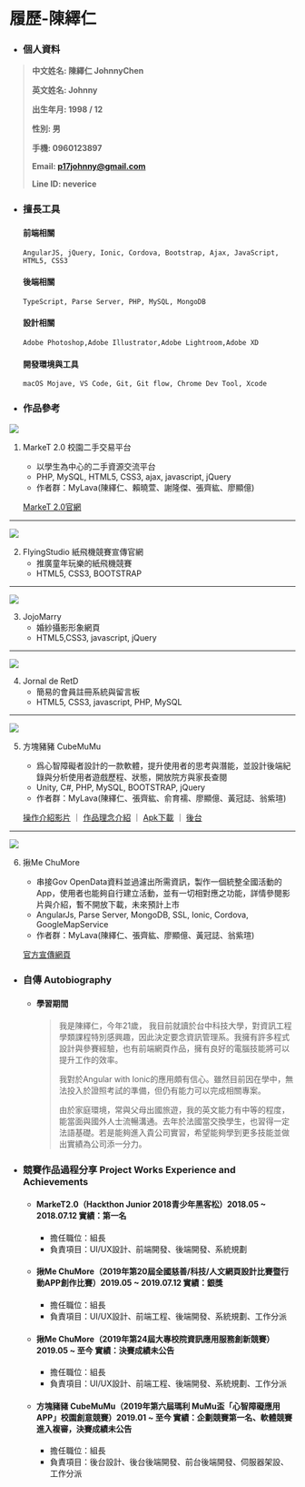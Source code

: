 # 履歷-陳繹仁

- ### **個人資料**

> **中文姓名: 陳繹仁 JohnnyChen**
>
> **英文姓名: Johnny**
>
> **出生年月: 1998 / 12**
>
> **性別: 男**
>
> **手機: 0960123897**
>
> **Email: p17johnny@gmail.com**
>
> **Line ID: neverice**
>


- ### 擅長工具

    #### 前端相關
    ```
    AngularJS, jQuery, Ionic, Cordova, Bootstrap, Ajax, JavaScript, HTML5, CSS3
    ```
    #### 後端相關
    ```
    TypeScript, Parse Server, PHP, MySQL, MongoDB
    ```
    #### 設計相關
    ```
    Adobe Photoshop,Adobe Illustrator,Adobe Lightroom,Adobe XD
    ```
    #### 開發環境與工具
    ```
    macOS Mojave, VS Code, Git, Git flow, Chrome Dev Tool, Xcode
    ```
  
- ### 作品參考

  
![](https://github.com/p17johnny/resume/raw/master/img/chugia.jpg)

1.  MarkeT 2.0 校園二手交易平台
    -  以學生為中心的二手資源交流平台 
    -  PHP, MySQL, HTML5, CSS3, ajax, javascript, jQuery
    -  作者群：MyLava(陳繹仁、賴曉萱、謝隆傑、張齊紘、廖顯億)

    [MarkeT 2.0官網](https://rensv.synology.me/market2_0/chugiamain/index.php)

---

![](https://github.com/p17johnny/resume/raw/master/img/flyingstudio.jpg) 


2.  FlyingStudio 紙飛機競賽宣傳官網
    -  推廣童年玩樂的紙飛機競賽
    -  HTML5, CSS3, BOOTSTRAP

---

![](https://github.com/p17johnny/resume/raw/master/img/jojo.jpg)

3.  JojoMarry
    -  婚紗攝影形象網頁
    -  HTML5,CSS3, javascript, jQuery

---

![](https://github.com/p17johnny/resume/raw/master/img/jnretd.jpg)

4.  Jornal de RetD
    -  簡易的會員註冊系統與留言板
    -  HTML5, CSS3, javascript, PHP, MySQL

---

![](https://github.com/p17johnny/resume/raw/master/img/cubemumu.jpg) 

5.  方塊豬豬 CubeMuMu
    -  爲心智障礙者設計的一款軟體，提升使用者的思考與潛能，並設計後端紀錄與分析使用者遊戲歷程、狀態，開放院方與家長查閱
    -  Unity, C#, PHP, MySQL, BOOTSTRAP, jQuery
    -  作者群：MyLava(陳繹仁、張齊紘、俞育襦、廖顯億、黃冠誌、翁紫瑄)

    [操作介紹影片](https://youtu.be/g91Ds_5bnYU)
    ｜
    [作品理念介紹](https://youtu.be/4zMuve65g0U)
    ｜
    [Apk下載](https://drive.google.com/file/d/1nso1zXQqyFOaqmDqeiZVzffOmT6aTfoU/view?usp=sharing)
    ｜
    [後台](https://rensv.synology.me/MariaMumu/bk/index.php)

---

![](https://github.com/p17johnny/resume/raw/master/img/chumore.jpg) 

6.  揪Me ChuMore
    -  串接Gov OpenData資料並過濾出所需資訊，製作一個統整全國活動的App，使用者也能夠自行建立活動，並有一切相對應之功能，詳情參閱影片與介紹，暫不開放下載，未來預計上市
    -  AngularJs, Parse Server, MongoDB, SSL, Ionic, Cordova, GoogleMapService
    -  作者群：MyLava(陳繹仁、張齊紘、廖顯億、黃冠誌、翁紫瑄)
    
    [官方宣傳網頁](https://rensv.synology.me:3000/)


- ### **自傳 Autobiography**

  - #### **學習期間**

    > 我是陳繹仁，今年21歲， 我目前就讀於台中科技大學，對資訊工程學類課程特別感興趣，因此決定要念資訊管理系。我擁有許多程式設計與參賽經驗，也有前端網頁作品，擁有良好的電腦技能將可以提升工作的效率。
    >
    >我對於Angular with Ionic的應用頗有信心。雖然目前因在學中，無法投入於證照考試的準備，但仍有能力可以完成相關專案。
    >
    >由於家庭環境，常與父母出國旅遊，我的英文能力有中等的程度，能當面與國外人士流暢溝通。去年於法國當交換學生，也習得一定法語基礎。若是能夠進入貴公司實習，希望能夠學到更多技能並做出實績為公司添一分力。
  
- ### **競賽作品過程分享 Project Works Experience and Achievements**

  - #### MarkeT2.0（Hackthon Junior 2018青少年黑客松）2018.05 ~ 2018.07.12 實績：第一名
    -  擔任職位：組長
    -  負責項目：UI/UX設計、前端開發、後端開發、系統規劃
    >
    > 
  - #### 揪Me ChuMore（2019年第20屆全國慈善/科技/人文網頁設計比賽暨行動APP創作比賽）2019.05 ~ 2019.07.12 實績：銀獎
    -  擔任職位：組長
    -  負責項目：UI/UX設計、前端工程、後端開發、系統規劃、工作分派
    >
    > 

  - #### 揪Me ChuMore（2019年第24屆大專校院資訊應用服務創新競賽）2019.05 ~ 至今 實績：決賽成績未公告
    -  擔任職位：組長
    -  負責項目：UI/UX設計、前端工程、後端開發、系統規劃、工作分派
    >
    > 

  - #### 方塊豬豬 CubeMuMu（2019年第六屆瑪利 MuMu盃「心智障礙應用 APP」校園創意競賽）2019.01 ~ 至今 實績：企劃競賽第一名、軟體競賽進入複審，決賽成績未公告
    -  擔任職位：組長
    -  負責項目：後台設計、後台後端開發、前台後端開發、伺服器架設、工作分派
    >
    > 